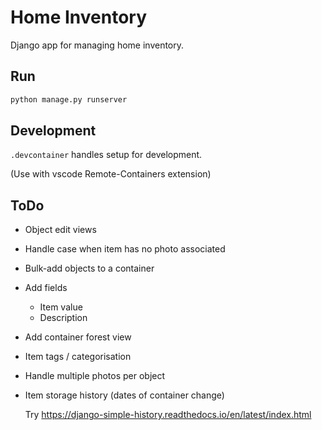 # Home Inventory

Django app for managing home inventory.

## Run

```bash
python manage.py runserver
```

## Development
`.devcontainer` handles setup for development.

(Use with vscode Remote-Containers extension)

## ToDo

* Object edit views
* Handle case when item has no photo associated
* Bulk-add objects to a container
* Add fields
    * Item value
    * Description
* Add container forest view
* Item tags / categorisation
* Handle multiple photos per object
* Item storage history (dates of container change) 

  Try https://django-simple-history.readthedocs.io/en/latest/index.html
